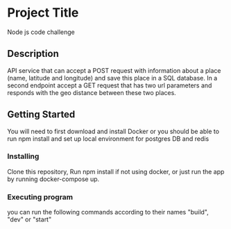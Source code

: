 # Project Title

Node js code challenge

## Description

API service that can accept a POST request with information about a place (name,
latitude and longitude) and save this place in a SQL database. In a second endpoint accept a
GET request that has two url parameters and responds with the geo distance between these
two places.

## Getting Started

You will need to first download and install Docker or you should be able to run npm install and set up local environment for postgres DB and redis

### Installing

Clone this repository,
Run npm install if not using docker,
or just run the app by running docker-compose up.


### Executing program

you can run the following commands according to their names "build",  "dev" or "start"

